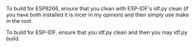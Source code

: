 To build for ESP8266, ensure that you clean with ESP-IDF's idf.py clean (if you have both installed it is nicer in my opinion) and then simply use make in the root.

To build for ESP-IDF, ensure that you idf.py clean and then you may idf.py build.